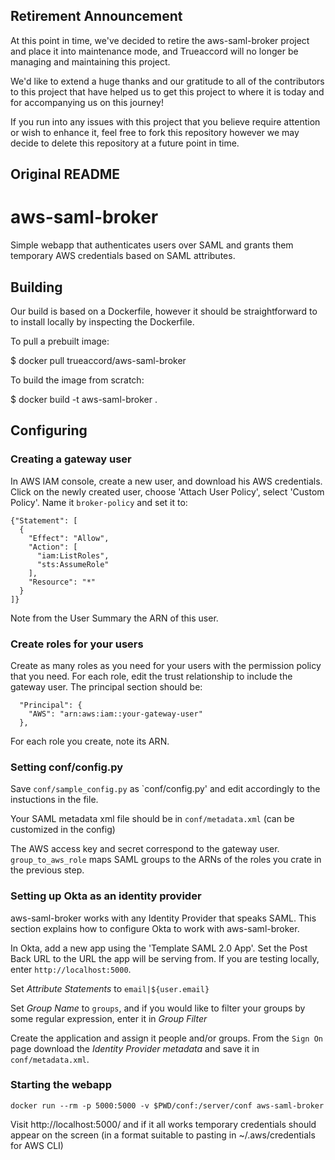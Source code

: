 ## Retirement Announcement
At this point in time, we've decided to retire the aws-saml-broker project and place it into maintenance mode,
and Trueaccord will no longer be managing and maintaining this project.

We'd like to extend a huge thanks and our gratitude to all of the contributors to this project that
have helped us to get this project to where it is today and for accompanying us on this journey!

If you run into any issues with this project that you believe require attention or wish to enhance
it, feel free to fork this repository however we may decide to delete this repository at a future
point in time.

## Original README

aws-saml-broker
===============

Simple webapp that authenticates users over SAML and grants them temporary AWS
credentials based on SAML attributes.

Building
--------

Our build is based on a Dockerfile, however it should be straightforward to
to install locally by inspecting the Dockerfile.

To pull a prebuilt image:

   $ docker pull trueaccord/aws-saml-broker

To build the image from scratch:

   $ docker build -t aws-saml-broker .

Configuring
-----------

### Creating a gateway user

In AWS IAM console, create a new user, and download his AWS credentials.
Click on the newly created user, choose 'Attach User Policy', select 'Custom
Policy'. Name it `broker-policy` and set it to:


    {"Statement": [
      {
        "Effect": "Allow",
        "Action": [
          "iam:ListRoles",
          "sts:AssumeRole"
        ],
        "Resource": "*"
      }
    ]}

Note from the User Summary the ARN of this user.

### Create roles for your users

Create as many roles as you need for your users with the permission policy
that you need. For each role, edit the trust relationship to include the
gateway user. The principal section should be:

      "Principal": {
        "AWS": "arn:aws:iam::your-gateway-user"
      },

For each role you create, note its ARN.

### Setting conf/config.py

Save `conf/sample_config.py` as `conf/config.py' and edit accordingly to the
instuctions in the file.

Your SAML metadata xml file should be in `conf/metadata.xml` (can be
customized in the config)

The AWS access key and secret correspond to the gateway user.
`group_to_aws_role` maps SAML groups to the ARNs of the roles you crate in the
previous step.

### Setting up Okta as an identity provider

aws-saml-broker works with any Identity Provider that speaks SAML. This section explains
how to configure Okta to work with aws-saml-broker.

In Okta, add a new app using the 'Template SAML 2.0 App'. Set the Post Back URL to
the URL the app will be serving from.  If you are testing locally, enter
`http://localhost:5000`.

Set *Attribute Statements* to `email|${user.email}`

Set *Group Name* to `groups`, and if you would like to filter your groups by
some regular expression, enter it in *Group Filter*

Create the application and assign it people and/or groups.  From the `Sign On`
page download the _Identity Provider metadata_ and save it in
`conf/metadata.xml`.

### Starting the webapp

    docker run --rm -p 5000:5000 -v $PWD/conf:/server/conf aws-saml-broker

Visit http://localhost:5000/ and if it all works temporary credentials should
appear on the screen (in a format suitable to pasting in ~/.aws/credentials
for AWS CLI)


